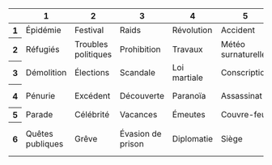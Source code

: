 <table class="table table-bordered table-striped">
    <thead>
        <tr>
            <th></th>
            <th>1</th>
            <th>2</th>
            <th>3</th>
            <th>4</th>
            <th>5</th>
            <th>6</th>
        </tr>
    </thead>
    <tbody>
        <tr>
            <th>1</th>
            <td>Épidémie</td>
            <td>Festival</td>
            <td>Raids</td>
            <td>Révolution</td>
            <td>Accident</td>
            <td>Désastre</td>
        </tr>
        <tr>
            <th>2</th>
            <td>Réfugiés</td>
            <td>Troubles politiques</td>
            <td>Prohibition</td>
            <td>Travaux</td>
            <td>Météo surnaturelle</td>
            <td>Frénésie meurtrière</td>
        </tr>
        <tr>
            <th>3</th>
            <td>Démolition</td>
            <td>Élections</td>
            <td>Scandale</td>
            <td>Loi martiale</td>
            <td>Conscription</td>
            <td>Exode</td>
        </tr>
        <tr>
            <th>4</th>
            <td>Pénurie</td>
            <td>Excédent</td>
            <td>Découverte</td>
            <td>Paranoïa</td>
            <td>Assassinat</td>
            <td>Chasse aux sorciers</td>
        </tr>
        <tr>
            <th>5</th>
            <td>Parade</td>
            <td>Célébrité</td>
            <td>Vacances</td>
            <td>Émeutes</td>
            <td>Couvre-feu</td>
            <td>Hystérie</td>
        </tr>
        <tr>
            <th>6</th>
            <td>Quêtes publiques</td>
            <td>Grêve</td>
            <td>Évasion de prison</td>
            <td>Diplomatie</td>
            <td>Siège</td>
            <td>Rassemblements du culte Spiritique</td>
        </tr>
    </tbody>
</table>
